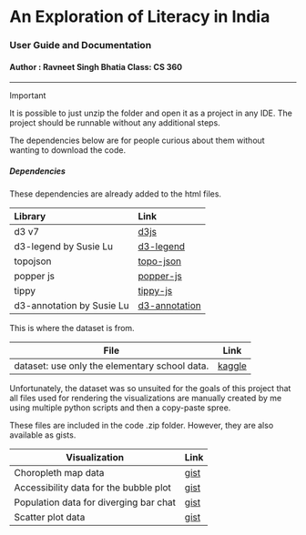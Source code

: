 # An Exploration of Literacy in India

### User Guide and Documentation



#### Author : Ravneet Singh Bhatia											Class: CS 360

---



> [!IMPORTANT]
>
> It is possible to just unzip the folder and open it as a project in any IDE. The project should be runnable without any additional steps.
>
> The dependencies below are for people curious about them without wanting to download the code.



##### Dependencies

These dependencies are already added to the html files.

| Library                   | Link                                                         |
| :------------------------ | :----------------------------------------------------------- |
| d3 v7                     | [d3js](https://cdnjs.cloudflare.com/ajax/libs/d3/7.8.5/d3.js) |
| d3-legend by Susie Lu     | [d3-legend](https://cdnjs.cloudflare.com/ajax/libs/d3-legend/2.25.6/d3-legend.js) |
| topojson                  | [topo-json](https://cdnjs.cloudflare.com/ajax/libs/topojson/3.0.2/topojson.min.js) |
| popper js                 | [popper-js](https://unpkg.com/@popperjs/core@2)              |
| tippy                     | [tippy-js](https://unpkg.com/tippy.js@6)                     |
| d3-annotation by Susie Lu | [d3-annotation](https://cdnjs.cloudflare.com/ajax/libs/d3-annotation/2.5.1/d3-annotation.min.js) |

This is where the dataset is from.

| File                                          | Link                                                         |
| --------------------------------------------- | ------------------------------------------------------------ |
| dataset: use only the elementary school data. | [kaggle](https://www.kaggle.com/datasets/rajanand/education-in-india) |

Unfortunately, the dataset was so unsuited for the goals of this project that all files used for rendering the visualizations are manually created by me using multiple python scripts and then a copy-paste spree.

These files are included in the code .zip folder. However, they are also available as gists.

| Visualization                          | Link                                                         |
| -------------------------------------- | ------------------------------------------------------------ |
| Choropleth map data                    | [gist](https://gist.github.com/Ravneetsb/a51cd96f334e79fc3350ee3ff70b5902) |
| Accessibility data for the bubble plot | [gist](https://gist.github.com/Ravneetsb/ec5784468da90da5d5d87db6ed292d53) |
| Population data for diverging bar chat | [gist](https://gist.github.com/Ravneetsb/ecca217f6e8ec8e5d8e313fc247226e7) |
| Scatter plot data                      | [gist](https://gist.github.com/Ravneetsb/3eeae7d114a43df3fce79b62ea2462f8) |

